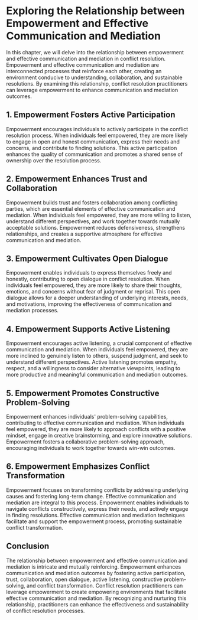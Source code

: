 Exploring the Relationship between Empowerment and Effective Communication and Mediation
=================================================================================================

In this chapter, we will delve into the relationship between empowerment and effective communication and mediation in conflict resolution. Empowerment and effective communication and mediation are interconnected processes that reinforce each other, creating an environment conducive to understanding, collaboration, and sustainable resolutions. By examining this relationship, conflict resolution practitioners can leverage empowerment to enhance communication and mediation outcomes.

1\. Empowerment Fosters Active Participation
-------------------------------------------

Empowerment encourages individuals to actively participate in the conflict resolution process. When individuals feel empowered, they are more likely to engage in open and honest communication, express their needs and concerns, and contribute to finding solutions. This active participation enhances the quality of communication and promotes a shared sense of ownership over the resolution process.

2\. Empowerment Enhances Trust and Collaboration
-----------------------------------------------

Empowerment builds trust and fosters collaboration among conflicting parties, which are essential elements of effective communication and mediation. When individuals feel empowered, they are more willing to listen, understand different perspectives, and work together towards mutually acceptable solutions. Empowerment reduces defensiveness, strengthens relationships, and creates a supportive atmosphere for effective communication and mediation.

3\. Empowerment Cultivates Open Dialogue
---------------------------------------

Empowerment enables individuals to express themselves freely and honestly, contributing to open dialogue in conflict resolution. When individuals feel empowered, they are more likely to share their thoughts, emotions, and concerns without fear of judgment or reprisal. This open dialogue allows for a deeper understanding of underlying interests, needs, and motivations, improving the effectiveness of communication and mediation processes.

4\. Empowerment Supports Active Listening
----------------------------------------

Empowerment encourages active listening, a crucial component of effective communication and mediation. When individuals feel empowered, they are more inclined to genuinely listen to others, suspend judgment, and seek to understand different perspectives. Active listening promotes empathy, respect, and a willingness to consider alternative viewpoints, leading to more productive and meaningful communication and mediation outcomes.

5\. Empowerment Promotes Constructive Problem-Solving
----------------------------------------------------

Empowerment enhances individuals' problem-solving capabilities, contributing to effective communication and mediation. When individuals feel empowered, they are more likely to approach conflicts with a positive mindset, engage in creative brainstorming, and explore innovative solutions. Empowerment fosters a collaborative problem-solving approach, encouraging individuals to work together towards win-win outcomes.

6\. Empowerment Emphasizes Conflict Transformation
-------------------------------------------------

Empowerment focuses on transforming conflicts by addressing underlying causes and fostering long-term change. Effective communication and mediation are integral to this process. Empowerment enables individuals to navigate conflicts constructively, express their needs, and actively engage in finding resolutions. Effective communication and mediation techniques facilitate and support the empowerment process, promoting sustainable conflict transformation.

Conclusion
----------

The relationship between empowerment and effective communication and mediation is intricate and mutually reinforcing. Empowerment enhances communication and mediation outcomes by fostering active participation, trust, collaboration, open dialogue, active listening, constructive problem-solving, and conflict transformation. Conflict resolution practitioners can leverage empowerment to create empowering environments that facilitate effective communication and mediation. By recognizing and nurturing this relationship, practitioners can enhance the effectiveness and sustainability of conflict resolution processes.
